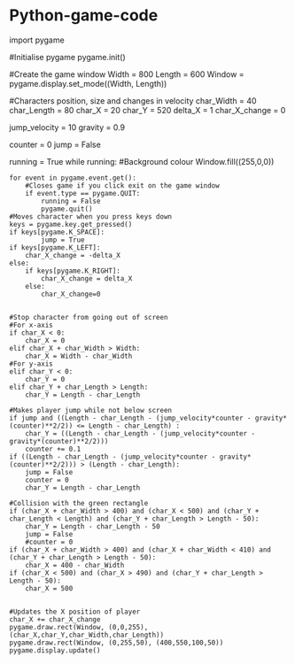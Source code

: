 # Python-game-code

import pygame

#Initialise pygame
pygame.init()

#Create the game window
Width = 800
Length = 600
Window = pygame.display.set_mode((Width, Length))

#Characters position, size and changes in velocity
char_Width = 40
char_Length = 80
char_X = 20
char_Y = 520
delta_X = 1
char_X_change = 0

jump_velocity = 10
gravity = 0.9

counter = 0
jump = False



running = True
while running:
    #Background colour
    Window.fill((255,0,0))
    
    for event in pygame.event.get():
        #Closes game if you click exit on the game window
        if event.type == pygame.QUIT:
            running = False
            pygame.quit()
    #Moves character when you press keys down
    keys = pygame.key.get_pressed()
    if keys[pygame.K_SPACE]:
            jump = True
    if keys[pygame.K_LEFT]:
        char_X_change = -delta_X
    else:
        if keys[pygame.K_RIGHT]:
            char_X_change = delta_X
        else:
            char_X_change=0

        
    #Stop character from going out of screen
    #For x-axis
    if char_X < 0:
        char_X = 0
    elif char_X + char_Width > Width:
        char_X = Width - char_Width
    #For y-axis
    elif char_Y < 0:
        char_Y = 0
    elif char_Y + char_Length > Length:
        char_Y = Length - char_Length

    #Makes player jump while not below screen
    if jump and ((Length - char_Length - (jump_velocity*counter - gravity*(counter)**2/2)) <= Length - char_Length) :
        char_Y = ((Length - char_Length - (jump_velocity*counter - gravity*(counter)**2/2)))
        counter += 0.1
    if ((Length - char_Length - (jump_velocity*counter - gravity*(counter)**2/2))) > (Length - char_Length):
        jump = False
        counter = 0
        char_Y = Length - char_Length

    #Collision with the green rectangle
    if (char_X + char_Width > 400) and (char_X < 500) and (char_Y + char_Length < Length) and (char_Y + char_Length > Length - 50):
        char_Y = Length - char_Length - 50
        jump = False
        #counter = 0
    if (char_X + char_Width > 400) and (char_X + char_Width < 410) and (char_Y + char_Length > Length - 50):
        char_X = 400 - char_Width
    if (char_X < 500) and (char_X > 490) and (char_Y + char_Length > Length - 50):
        char_X = 500 
        
            
    #Updates the X position of player
    char_X += char_X_change
    pygame.draw.rect(Window, (0,0,255), (char_X,char_Y,char_Width,char_Length))
    pygame.draw.rect(Window, (0,255,50), (400,550,100,50))
    pygame.display.update()

